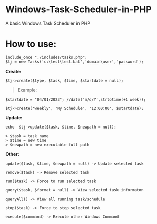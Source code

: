 # Windows-Task-Scheduler-in-PHP
A basic Windows Task Scheduler in PHP

# How to use:

```
include_once "./includes/tasks.php";
$tj = new Tasks('c:\test\test.bat','domain\user','password');
```

  
  **Create:**   
  
	$tj->create($type, $task, $time, $startdate = null);
	
> Example:

	$startdate = "04/01/2023"; //date('m/d/Y',strtotime(+1 week));
	
	$tj->create('weekly', 'My Schedule', '12:00:00', $startdate);

  **Update:**
  
	echo  $tj->update($task, $time, $newpath = null);
	
	> $task = task name
	> $time = new time
	> $newpath = new executable full path

 **Other:**

	update($task, $time, $newpath = null) -> Update selected task
	
	remove($task) -> Remove selected task
	
	run($task) -> Force to run selected task
	
	query($task, $format = null) -> View selected task informaton
	
	queryAll() -> View all running task/schedule
	
	stop($task) -> Force to stop selected task
	
	execute($command) -> Execute other Windows Command
	
	

